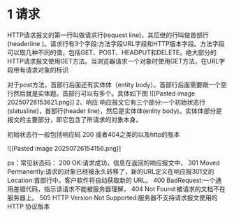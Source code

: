 # 1 请求

HTTP请求报文的第一行叫做请求行(request line)，其后继的行叫做首部行(headerline )。请求行有3个字段:方法字段URL字段和HTTP版本字段。方法字段可以取几种不同的值，包括GET、POST、HEADPUT和DELETE。绝大部分的HTTP请求报文使用GET方法。当浏览器请求一个对象时使用GET方法，在URL字段带有请求对象的标识

对于post方法，首部行后面还有实体体（entity body）。首部行后面需要跟一个空行然后就是实体题。首部行可以有多个。具体如下图
![[Pasted image 20250726153621.png]]
2、响应
响应报文它有三个部分:一个初始状态行(slatusline)，首部行(header line)，然后是实体体(enlity body)。实体体部分是报文的主要部分，即它包含了所请求的对象本身。

初始状态行一般包括响应码 200 或者404之类的以及http的版本


![[Pasted image 20250726154156.png]]

ps：常见状态码：
200  OK:请求成功，信息在返回的响应报文中，
301 Moved Permanently:请求的对象已经被永久转移了，新的URL定义在响应报301文的Location:首部行中。客户软件将自动获取新的 URL。
400 BadRequest:一个通用差错代码，指示该请求不能被服务器理解，
404  Not Found:被请求的文档不在服务器上。
505   HTTP Version Not Supported:服务器不支持请求报文使用的 HTTP 协议版本

